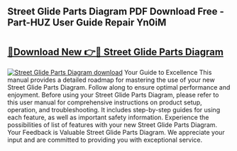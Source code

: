 ## Street Glide Parts Diagram PDF Download Free - Part-HUZ User Guide Repair Yn0iM

# <h2><a href="http://dfum5n.blite.top/?on=Street+Glide+Parts+Diagram">🔗Download New 👉🔴 Street Glide Parts Diagram</a></h2>

[![Street Glide Parts Diagram download](https://i.imgur.com/lujVjoI.png)](http://dfum5n.blite.top/?on=Street+Glide+Parts+Diagram)
Your Guide to Excellence This manual provides a detailed roadmap for mastering the use of your new Street Glide Parts Diagram. Follow along to ensure optimal performance and enjoyment. Before using your Street Glide Parts Diagram, please refer to this user manual for comprehensive instructions on product setup, operation, and troubleshooting. It includes step-by-step guides for using each feature, as well as important safety information. Experience the possibilities of list of features with your new Street Glide Parts Diagram. Your Feedback is Valuable Street Glide Parts Diagram. We appreciate your input and are committed to providing you with exceptional service.
